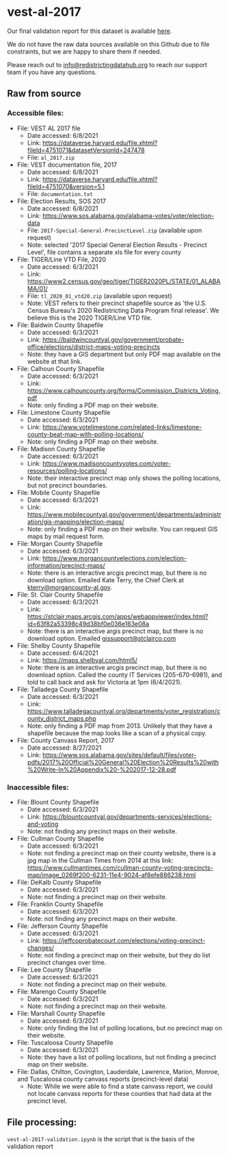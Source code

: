 # vest-al-2017

Our final validation report for this dataset is available [here](https://redistrictingdatahub.org/dataset/vest-2017-alabama-precinct-and-election-results/).

We do not have the raw data sources available on this Github due to file constraints, but we are happy to share them if needed. 

Please reach out to info@redistrictingdatahub.org to reach our support team if you have any questions.

## Raw from source

### Accessible files:

- File: VEST AL 2017 file
   - Date accessed: 6/8/2021
   - Link: https://dataverse.harvard.edu/file.xhtml?fileId=4751071&datasetVersionId=247478
   - File: `al_2017.zip`
- File: VEST documentation file, 2017
   - Date accessed: 6/8/2021
   - Link: https://dataverse.harvard.edu/file.xhtml?fileId=4751070&version=5.1
   - File: `documentation.txt`
- File: Election Results, SOS 2017
   - Date accessed: 6/8/2021
   - Link: https://www.sos.alabama.gov/alabama-votes/voter/election-data
   - File: `2017-Special-General-PrecinctLevel.zip` (available upon request)
   - Note: selected '2017 Special General Election Results - Precinct Level', file contains a separate xls file for every county
- File: TIGER/Line VTD File, 2020 
   - Date accessed: 6/3/2021
   - Link: https://www2.census.gov/geo/tiger/TIGER2020PL/STATE/01_ALABAMA/01/
   - File: `tl_2020_01_vtd20.zip` (available upon request)
   - Note: VEST refers to their precinct shapefile source as 'the U.S. Census Bureau's 2020 Redistricting Data Program final release'. We believe this is the 2020 TIGER/Line VTD file. 
- File: Baldwin County Shapefile
   - Date accessed: 6/3/2021
   - Link: https://baldwincountyal.gov/government/probate-office/elections/district-maps-voting-precincts
   - Note: they have a GIS department but only PDF map available on the website at that link. 
- File: Calhoun County Shapefile
   - Date accessed: 6/3/2021
   - Link: https://www.calhouncounty.org/forms/Commission_Districts_Voting.pdf
   - Note: only finding a PDF map on their website. 
- File: Limestone County Shapefile
   - Date accessed: 6/3/2021
   - Link: https://www.votelimestone.com/related-links/limestone-county-beat-map-with-polling-locations/
   - Note: only finding a PDF map on their website. 
- File: Madison County Shapefile
   - Date accessed: 6/3/2021
   - Link: https://www.madisoncountyvotes.com/voter-resources/polling-locations/
   - Note: their interactive precinct map only shows the polling locations, but not precinct boundaries. 
- File: Mobile County Shapefile
   - Date accessed: 6/3/2021
   - Link: https://www.mobilecountyal.gov/government/departments/administration/gis-mapping/election-maps/
   - Note: only finding a PDF map on their website. You can request GIS maps by mail request form. 
- File: Morgan County Shapefile
   - Date accessed: 6/3/2021
   - Link: https://www.morgancountyelections.com/election-information/precinct-maps/
   - Note: there is an interactive arcgis precinct map, but there is no download option. Emailed Kate Terry, the Chief Clerk at kterry@morgancounty-al.gov. 
- File: St. Clair County Shapefile
   - Date accessed: 6/3/2021
   - Link: https://stclair.maps.arcgis.com/apps/webappviewer/index.html?id=63f82a53398c49d38bf0e036e163e08a
   - Note: there is an interactive argis precinct map, but there is no download option. Emailed gissupport@stclairco.com
- File: Shelby County Shapefile
   - Date accessed: 6/4/2021
   - Link: https://maps.shelbyal.com/html5/
   - Note: there is an interactive arcgis precinct map, but there is no download option. Called the county IT Services (205-670-6981), and told to call back and ask for Victoria at 1pm (6/4/2021). 
- File: Talladega County Shapefile
   - Date accessed: 6/3/2021
   - Link: https://www.talladegacountyal.org/departments/voter_registration/county_district_maps.php
   - Note: only finding a PDF map from 2013. Unlikely that they have a shapefile because the map looks like a scan of a physical copy. 
- File: County Canvass Report, 2017
   - Date accessed: 8/27/2021
   - Link: https://www.sos.alabama.gov/sites/default/files/voter-pdfs/2017%20Official%20General%20Election%20Results%20with%20Write-In%20Appendix%20-%202017-12-28.pdf
   
### Inaccessible files:


- File: Blount County Shapefile
   - Date accessed: 6/3/2021
   - Link: https://blountcountyal.gov/departments-services/elections-and-voting
   - Note: not finding any precinct maps on their website. 
- File: Cullman County Shapefile
   - Date accessed: 6/3/2021
   - Note: not finding a precinct map on their county website, there is a jpg map in the Cullman Times from 2014 at this link: https://www.cullmantimes.com/cullman-county-voting-precincts-map/image_0269f200-6231-11e4-9024-af8efe886238.html
- File: DeKalb County Shapefile
   - Date accessed: 6/3/2021
   - Note: not finding a precinct map on their website. 
- File: Franklin County Shapefile
   - Date accessed: 6/3/2021
   - Note: not finding any precinct maps on their website. 
- File: Jefferson County Shapefile
   - Date accessed: 6/3/2021
   - Link: https://jeffcoprobatecourt.com/elections/voting-precinct-changes/
   - Note: not finding a precinct map on their website, but they do list precinct changes over time. 
- File: Lee County Shapefile
   - Date accessed: 6/3/2021
   - Note: not finding a precinct map on their website. 
- File: Marengo County Shapefile
   - Date accessed: 6/3/2021
   - Note: not finding a precinct map on their website. 
- File: Marshall County Shapefile
   - Date accessed: 6/3/2021
   - Note: only finding the list of polling locations, but no precinct map on their website. 
- File: Tuscaloosa County Shapefile
   - Date accessed: 6/3/2021
   - Note: they have a list of polling locations, but not finding a precinct map on their website.
- File: Dallas, Chilton, Covington, Lauderdale, Lawrence, Marion, Monroe, and Tuscaloosa county canvass reports (precinct-level data)
   - Note: While we were able to find a state canvass report, we could not locate canvass reports for these counties that had data at the precinct level.
 

## File processing:

`vest-al-2017-validation.ipynb` is the script that is the basis of the validation report
